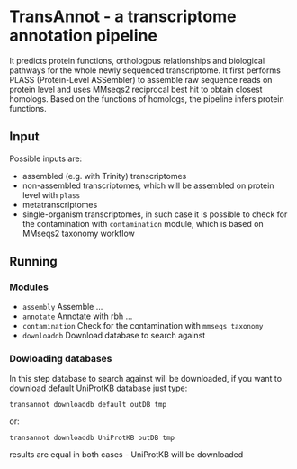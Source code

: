 # TransAnnot - a transcriptome annotation pipeline
It predicts protein functions, orthologous relationships and biological pathways for the whole newly sequenced transcriptome.
It first performs PLASS (Protein-Level ASSembler) to assemble raw sequence reads on protein level and uses MMseqs2 reciprocal best hit to obtain closest homologs.
Based on the functions of homologs, the pipeline infers protein functions.

## Input
Possible inputs are:

* assembled (e.g. with Trinity) transcriptomes
* non-assembled transcriptomes, which will be assembled on protein level with `plass`
* metatranscriptomes
* single-organism transcriptomes, in such case it is possible to check for the contamination with `contamination` module, which is based on MMseqs2 taxonomy workflow

## Running

### Modules

* `assembly`            Assemble ...
* `annotate`            Annotate with rbh ...
* `contamination`       Check for the contamination with `mmseqs taxonomy`
* `downloaddb`          Download database to search against

### Dowloading databases

In this step database to search against will be downloaded, if you want to download default UniProtKB database just type:

    transannot downloaddb default outDB tmp

or:

    transannot downloaddb UniProtKB outDB tmp
    
results are equal in both cases - UniProtKB will be downloaded